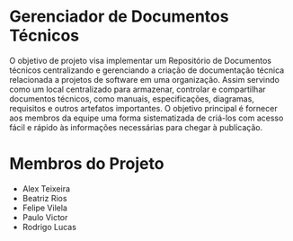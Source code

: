 # Gerenciador de Documentos Técnicos
O objetivo de projeto visa implementar um Repositório de Documentos técnicos centralizando e gerenciando a criação de documentação técnica relacionada a projetos de software em uma organização. Assim servindo como um local centralizado para armazenar, controlar e compartilhar documentos técnicos, como manuais, especificações, diagramas, requisitos e outros artefatos importantes. O objetivo principal é fornecer aos membros da equipe uma forma sistematizada de criá-los com acesso fácil e rápido às informações necessárias para chegar à publicação.

# Membros do Projeto
- Alex Teixeira
- Beatriz Rios
- Felipe Vilela
- Paulo Victor
- Rodrigo Lucas

